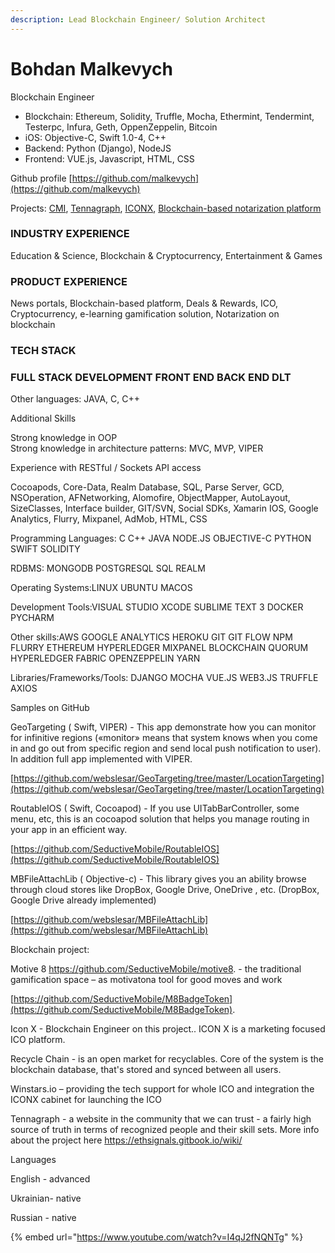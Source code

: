 ```yaml
---
description: Lead Blockchain Engineer/ Solution Architect
---
```


# Bohdan Malkevych

Blockchain Engineer

* Blockchain: Ethereum, Solidity, Truffle, Mocha, Ethermint, Tendermint, Testerpc, Infura, Geth, OppenZeppelin, Bitcoin
* iOS: Objective-C, Swift 1.0-4, C++
* Backend: Python \(Django\), NodeJS
* Frontend: VUE.js, Javascript, HTML, CSS

Github profile [https://github.com/malkevych](https://github.com/malkevych)

Projects: [CMI](../../case-studies/cmi.md), [Tennagraph](../../case-studies/tennagraph.md), [ICONX](../../case-studies/iconx-wip.md), [Blockchain-based notarization platform](../../case-studies/smart-documents.md)

### INDUSTRY EXPERIENCE

Education & Science, Blockchain & Cryptocurrency, Entertainment & Games

### PRODUCT EXPERIENCE

News portals, Blockchain-based platform, Deals & Rewards, ICO, Cryptocurrency, e-learning gamification solution, Notarization on blockchain 

### TECH STACK <a id="prof-tech-stack"></a>

### FULL STACK DEVELOPMENT FRONT END BACK END DLT <a id="prof-tech-stack"></a>

Other languages: JAVA, C, C++

Additional Skills

Strong knowledge in OOP  
Strong knowledge in architecture patterns: MVC, MVP, VIPER

Experience with RESTful / Sockets API access

Cocoapods, Core-Data, Realm Database, SQL, Parse Server, GCD, NSOperation, AFNetworking, Alomofire, ObjectMapper, AutoLayout, SizeClasses, Interface builder, GIT/SVN, Social SDKs, Xamarin IOS, Google Analytics, Flurry, Mixpanel, AdMob, HTML, CSS

Programming Languages: C C++ JAVA NODE.JS OBJECTIVE-C PYTHON SWIFT SOLIDITY

RDBMS: MONGODB POSTGRESQL SQL REALM

Operating Systems:LINUX UBUNTU MACOS

Development Tools:VISUAL STUDIO XCODE SUBLIME TEXT 3 DOCKER PYCHARM

Other skills:AWS GOOGLE ANALYTICS HEROKU GIT GIT FLOW NPM FLURRY ETHEREUM HYPERLEDGER MIXPANEL BLOCKCHAIN QUORUM HYPERLEDGER FABRIC OPENZEPPELIN YARN

Libraries/Frameworks/Tools: DJANGO MOCHA VUE.JS WEB3.JS TRUFFLE AXIOS

Samples on GitHub

GeoTargeting \( Swift, VIPER\) - This app demonstrate how you can monitor for infinitive regions \(«monitor» means that system knows when you come in and go out from specific region and send local push notification to user\). In addition full app implemented with VIPER.

[https://github.com/webslesar/GeoTargeting/tree/master/LocationTargeting](https://github.com/webslesar/GeoTargeting/tree/master/LocationTargeting)

RoutableIOS \( Swift, Cocoapod\) - If you use UITabBarController, some menu, etc, this is an cocoapod solution that helps you manage routing in your app in an efficient way.

[https://github.com/SeductiveMobile/RoutableIOS](https://github.com/SeductiveMobile/RoutableIOS)

MBFileAttachLib \( Objective-c\) - This library gives you an ability browse through cloud stores like DropBox, Google Drive, OneDrive , etc. \(DropBox, Google Drive already implemented\)

[https://github.com/webslesar/MBFileAttachLib](https://github.com/webslesar/MBFileAttachLib)

Blockchain project:

Motive 8 https://github.com/SeductiveMobile/motive8. - the traditional gamification space – as motivatona tool for good moves and work

[https://github.com/SeductiveMobile/M8BadgeToken](https://github.com/SeductiveMobile/M8BadgeToken).  


Icon X - Blockchain Engineer on this project.. ICON X is a marketing focused ICO platform.

Recycle Chain - is an open market for recyclables. Core of the system is the blockchain database, that's stored and synced between all users.

Winstars.io – providing the tech support for whole ICO and integration the ICONX cabinet for launching the ICO

Tennagraph - a website in the community that we can trust - a fairly high source of truth in terms of recognized people and their skill sets. More info about the project here https://ethsignals.gitbook.io/wiki/

Languages

English - advanced

Ukrainian- native 

Russian - native



{% embed url="https://www.youtube.com/watch?v=I4qJ2fNQNTg" %}



